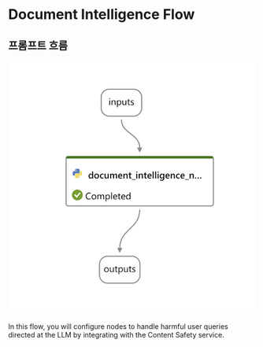 # Document Intelligence Flow

## 프롬프트 흐름
<img src="docuintelligence-flow.png" alt="Function Calling" width="600">

In this flow, you will configure nodes to handle harmful user queries directed at the LLM by integrating with the Content Safety service.